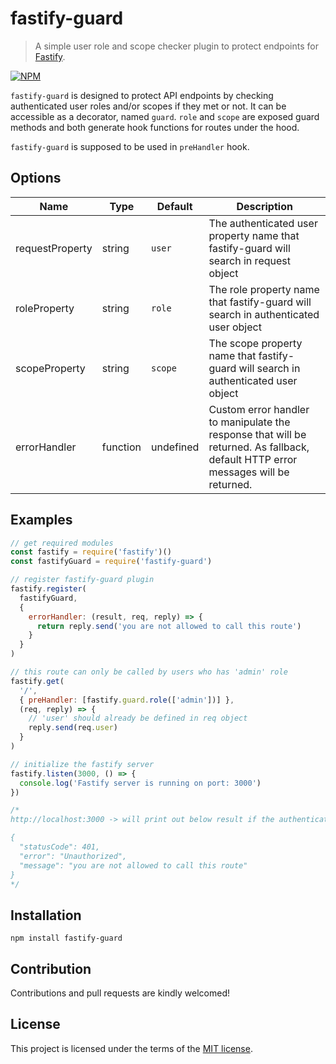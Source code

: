 # fastify-guard
> A simple user role and scope checker plugin to protect endpoints for [Fastify](https://github.com/fastify/fastify).

[![NPM](https://nodei.co/npm/fastify-guard.png)](https://nodei.co/npm/fastify-guard/)

`fastify-guard` is designed to protect API endpoints by checking authenticated user roles and/or scopes if they met or not. It can be accessible as a decorator, named `guard`. `role` and `scope` are exposed guard methods and both generate hook functions for routes under the hood. 

`fastify-guard` is supposed to be used in `preHandler` hook.

## Options

| Name              | Type       | Default   | Description                                                                                                          |
| ---               | ---        | ---       | ---                                                                                                                  |
| requestProperty   | string     | `user`    | The authenticated user property name that fastify-guard will search in request object                                |
| roleProperty      | string     | `role`    | The role property name that fastify-guard will search in authenticated user object                                   |
| scopeProperty     | string     | `scope`   | The scope property name that fastify-guard will search in authenticated user object                                  |
| errorHandler      | function   | undefined | Custom error handler to manipulate the response that will be returned. As fallback, default HTTP error messages will be returned. |

## Examples

```js
// get required modules
const fastify = require('fastify')()
const fastifyGuard = require('fastify-guard')

// register fastify-guard plugin
fastify.register(
  fastifyGuard,
  {
    errorHandler: (result, req, reply) => {
      return reply.send('you are not allowed to call this route')
    }
  }
)

// this route can only be called by users who has 'admin' role
fastify.get(
  '/',
  { preHandler: [fastify.guard.role(['admin'])] },
  (req, reply) => {
    // 'user' should already be defined in req object
    reply.send(req.user)
  }
)

// initialize the fastify server
fastify.listen(3000, () => {
  console.log('Fastify server is running on port: 3000')
})

/*
http://localhost:3000 -> will print out below result if the authenticated user does not have 'admin' role

{
  "statusCode": 401,
  "error": "Unauthorized",
  "message": "you are not allowed to call this route"
}
*/
```

## Installation
`npm install fastify-guard`

## Contribution
Contributions and pull requests are kindly welcomed!

## License
This project is licensed under the terms of the [MIT license](https://github.com/hsynlms/fastify-guard/blob/master/LICENSE).
